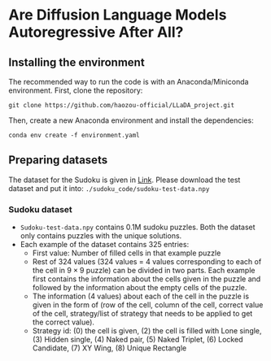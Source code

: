 # Are Diffusion Language Models Autoregressive After All?

## Installing the environment

The recommended way to run the code is with an Anaconda/Miniconda environment. First, clone the repository:

```
git clone https://github.com/haozou-official/LLaDA_project.git
```

Then, create a new Anaconda environment and install the dependencies:
```
conda env create -f environment.yaml
```

## Preparing datasets

The dataset for the Sudoku is given in [Link](https://drive.google.com/drive/folders/1TluiZjYl-zLdbxjVmhfWl-WyX_OvD7UW?usp=sharing). Please download the test dataset and put it into: `./sudoku_code/sudoku-test-data.npy`

### Sudoku dataset

- `Sudoku-test-data.npy` contains 0.1M sudoku puzzles. Both the dataset only contains puzzles with the unique solutions. 
- Each example of the dataset contains 325 entries: 
    - First value: Number of filled cells in that example puzzle
    - Rest of 324 values (324 values = 4 values corresponding to each of the cell in $9 \times 9$ puzzle) can be divided in two parts. Each example first contains the information about the cells given in the puzzle and followed by the information about the empty cells of the puzzle. 
    - The information (4 values) about each of the cell in the puzzle is given in the form of (row of the cell, column of the cell, correct value of the cell, strategy/list of strategy that needs to be applied to get the correct value). 
    - Strategy id: (0) the cell is given, (2) the cell is filled with Lone single, (3) Hidden single, (4) Naked pair, (5) Naked Triplet, (6) Locked Candidate, (7) XY Wing,
    (8) Unique Rectangle